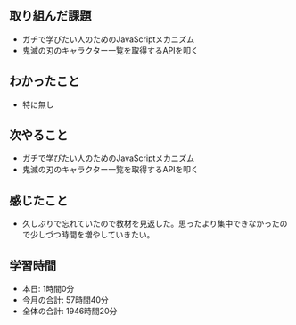 ## 取り組んだ課題
- ガチで学びたい人のためのJavaScriptメカニズム
- 鬼滅の刃のキャラクター一覧を取得するAPIを叩く
## わかったこと
- 特に無し
## 次やること
- ガチで学びたい人のためのJavaScriptメカニズム
- 鬼滅の刃のキャラクター一覧を取得するAPIを叩く
## 感じたこと
- 久しぶりで忘れていたので教材を見返した。思ったより集中できなかったので少しづつ時間を増やしていきたい。
## 学習時間
- 本日: 1時間0分
- 今月の合計: 57時間40分
- 全体の合計: 1946時間20分
